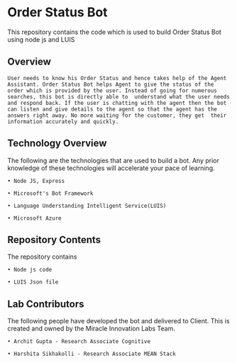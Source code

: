 # Order Status Bot

This repository contains the code which is used to build Order Status Bot using node js and LUIS

## Overview
```
User needs to know his Order Status and hence takes help of the Agent Assistant. Order Status Bot helps Agent to give the status of the order which is provided by the user. Instead of going for numerous searches, this bot is directly able to  understand what the user needs and respond back. If the user is chatting with the agent then the bot can listen and give details to the agent so that the agent has the answers right away. No more waiting for the customer, they get  their information accurately and quickly.
```


## Technology Overview

The following are the technologies that are used to build a bot. Any prior knowledge of these technologies will accelerate your pace of learning.
```
• Node JS, Express

• Microsoft's Bot Framework

• Language Understanding Intelligent Service(LUIS)

• Microsoft Azure
```

## Repository Contents

The repository contains 
```
• Node js code

• LUIS Json file
```


## Lab Contributors

The following people have developed the bot and delivered to Client. This is created and owned by the Miracle Innovation Labs Team.
```
• Archit Gupta - Research Associate Cognitive

• Harshita Sikhakolli - Research Associate MEAN Stack
```